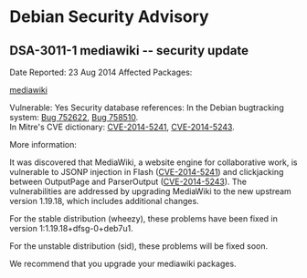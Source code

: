 
Debian Security Advisory
========================


DSA-3011-1 mediawiki -- security update
---------------------------------------



Date Reported:
23 Aug 2014
Affected Packages:

[mediawiki](https://packages.debian.org/src:mediawiki)

Vulnerable:
Yes
Security database references:
In the Debian bugtracking system: [Bug 752622](https://bugs.debian.org/cgi-bin/bugreport.cgi?bug=752622), [Bug 758510](https://bugs.debian.org/cgi-bin/bugreport.cgi?bug=758510).  
In Mitre's CVE dictionary: [CVE-2014-5241](https://security-tracker.debian.org/tracker/CVE-2014-5241), [CVE-2014-5243](https://security-tracker.debian.org/tracker/CVE-2014-5243).  

More information:

It was discovered that MediaWiki, a website engine for collaborative
work, is vulnerable to JSONP injection in Flash ([CVE-2014-5241](https://security-tracker.debian.org/tracker/CVE-2014-5241)) and
clickjacking between OutputPage and ParserOutput ([CVE-2014-5243](https://security-tracker.debian.org/tracker/CVE-2014-5243)). The
vulnerabilities are addressed by upgrading MediaWiki to the new upstream
version 1.19.18, which includes additional changes.


For the stable distribution (wheezy), these problems have been fixed in
version 1:1.19.18+dfsg-0+deb7u1.


For the unstable distribution (sid), these problems will be fixed soon.


We recommend that you upgrade your mediawiki packages.





